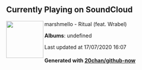 ## Currently Playing on SoundCloud

[<img align="left" width="100" src="https://i1.sndcdn.com/artworks-000191604834-v4izva-t120x120.jpg">](https://soundcloud.com/marshmellomusic/ritual)

marshmello - Ritual (feat. Wrabel)

**Albums**: undefined

Last updated at 17/07/2020 16:07

#### Generated with [20chan/github-now](https://github.com/20chan/github-now)


<!--
**20chan/20chan** is a ✨ _special_ ✨ repository because its `README.md` (this file) appears on your GitHub profile.

Here are some ideas to get you started:

- 🔭 I’m currently working on ...
- 🌱 I’m currently learning ...
- 👯 I’m looking to collaborate on ...
- 🤔 I’m looking for help with ...
- 💬 Ask me about ...
- 📫 How to reach me: ...
- 😄 Pronouns: ...
- ⚡ Fun fact: ...
-->
